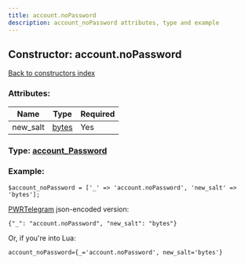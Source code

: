 ```yaml
---
title: account.noPassword
description: account_noPassword attributes, type and example
---
```

## Constructor: account.noPassword  
[Back to constructors index](index.md)



### Attributes:

| Name     |    Type       | Required |
|----------|---------------|----------|
|new\_salt|[bytes](../types/bytes.md) | Yes|



### Type: [account\_Password](../types/account_Password.md)


### Example:

```
$account_noPassword = ['_' => 'account.noPassword', 'new_salt' => 'bytes'];
```  

[PWRTelegram](https://pwrtelegram.xyz) json-encoded version:

```
{"_": "account.noPassword", "new_salt": "bytes"}
```


Or, if you're into Lua:  


```
account_noPassword={_='account.noPassword', new_salt='bytes'}

```


